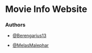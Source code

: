 # Movie Info Website 



### Authors

* [@Berengarius13](https://github.com/Berengarius13)

* [@MelasMalephar](https://github.com/MelasMalephar/)

  

